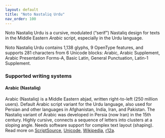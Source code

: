 ```yaml
---
layout: default
title: "Noto Nastaliq Urdu"
nav_order: 100
---
```

Noto Nastaliq Urdu is a cursive, modulated (“serif”) Nastaliq design for texts in the Middle Eastern _Arabic_ script, especially in the Urdu language. 

Noto Nastaliq Urdu contains 1,138 glyphs, 9 OpenType features, and supports 281 characters from 6 Unicode blocks: Arabic, Arabic Supplement, Arabic Presentation Forms-A, Basic Latin, General Punctuation, Latin-1 Supplement.


### Supported writing systems


#### Arabic (Nastaliq)

Arabic (Nastaliq) is a Middle Eastern abjad, written right-to-left (250 million users). Default Arabic script variant for the Urdu language, also used for Persian and other languages in Afghanistan, India, Iran, and Pakistan. The Nastaliq variant of Arabic was developed in Persia (now Iran) in the 15th century. Highly cursive, connects a sequence of letters into clusters at a sloping angle. Needs software support for complex text layout (shaping). Read more on [ScriptSource](https://scriptsource.org/scr/Aran), [Unicode](https://www.unicode.org/versions/Unicode13.0.0/ch09.pdf#G20596), [Wikipedia](https://en.wikipedia.org/wiki/ISO_15924:Aran), [r12a](https://r12a.github.io/scripts/links?iso=Aran).

